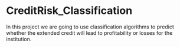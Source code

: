 # CreditRisk_Classification
In this project we are going to use classification algorithms to predict whether the extended credit will lead to profitability or losses for the institution.
